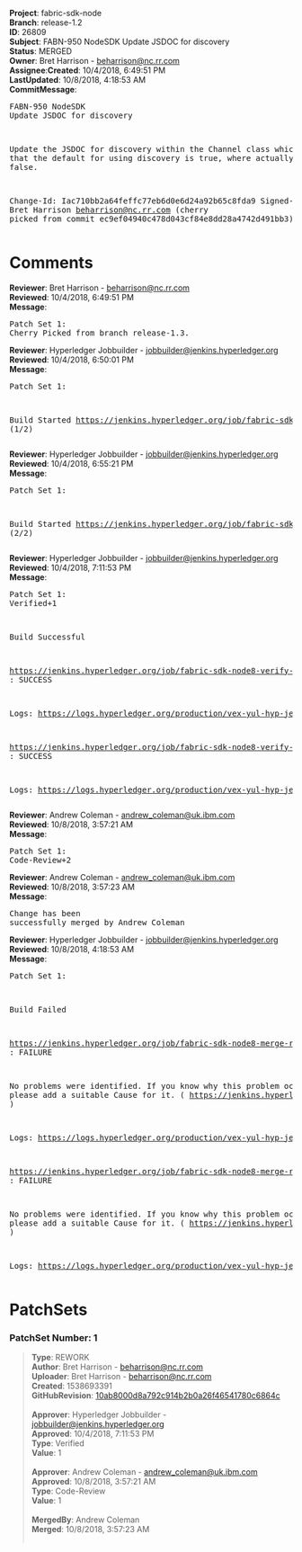 <strong>Project</strong>: fabric-sdk-node</br><strong>Branch</strong>: release-1.2<br><strong>ID</strong>: 26809<br><strong>Subject</strong>: FABN-950 NodeSDK Update JSDOC for discovery<br><strong>Status</strong>: MERGED<br><strong>Owner</strong>: Bret Harrison - beharrison@nc.rr.com<br><strong>Assignee</strong>:<strong>Created</strong>: 10/4/2018, 6:49:51 PM<br><strong>LastUpdated</strong>: 10/8/2018, 4:18:53 AM<br><strong>CommitMessage</strong>:<br><pre>FABN-950 NodeSDK Update JSDOC for discovery

Update the JSDOC for discovery within the Channel
class which stated that the default for using discovery
is  true, where actually it is false.

Change-Id: Iac710bb2a64feffc77eb6d0e6d24a92b65c8fda9
Signed-off-by: Bret Harrison <beharrison@nc.rr.com>
(cherry picked from commit ec9ef04940c478d043cf84e8dd28a4742d491bb3)
</pre><h1>Comments</h1><strong>Reviewer</strong>: Bret Harrison - beharrison@nc.rr.com<br><strong>Reviewed</strong>: 10/4/2018, 6:49:51 PM<br><strong>Message</strong>: <pre>Patch Set 1: Cherry Picked from branch release-1.3.</pre><strong>Reviewer</strong>: Hyperledger Jobbuilder - jobbuilder@jenkins.hyperledger.org<br><strong>Reviewed</strong>: 10/4/2018, 6:50:01 PM<br><strong>Message</strong>: <pre>Patch Set 1:

Build Started https://jenkins.hyperledger.org/job/fabric-sdk-node8-verify-release-1.2-s390x/30/ (1/2)</pre><strong>Reviewer</strong>: Hyperledger Jobbuilder - jobbuilder@jenkins.hyperledger.org<br><strong>Reviewed</strong>: 10/4/2018, 6:55:21 PM<br><strong>Message</strong>: <pre>Patch Set 1:

Build Started https://jenkins.hyperledger.org/job/fabric-sdk-node8-verify-release-1.2-x86_64/31/ (2/2)</pre><strong>Reviewer</strong>: Hyperledger Jobbuilder - jobbuilder@jenkins.hyperledger.org<br><strong>Reviewed</strong>: 10/4/2018, 7:11:53 PM<br><strong>Message</strong>: <pre>Patch Set 1: Verified+1

Build Successful 

https://jenkins.hyperledger.org/job/fabric-sdk-node8-verify-release-1.2-s390x/30/ : SUCCESS

Logs: https://logs.hyperledger.org/production/vex-yul-hyp-jenkins-3/fabric-sdk-node8-verify-release-1.2-s390x/30

https://jenkins.hyperledger.org/job/fabric-sdk-node8-verify-release-1.2-x86_64/31/ : SUCCESS

Logs: https://logs.hyperledger.org/production/vex-yul-hyp-jenkins-3/fabric-sdk-node8-verify-release-1.2-x86_64/31</pre><strong>Reviewer</strong>: Andrew Coleman - andrew_coleman@uk.ibm.com<br><strong>Reviewed</strong>: 10/8/2018, 3:57:21 AM<br><strong>Message</strong>: <pre>Patch Set 1: Code-Review+2</pre><strong>Reviewer</strong>: Andrew Coleman - andrew_coleman@uk.ibm.com<br><strong>Reviewed</strong>: 10/8/2018, 3:57:23 AM<br><strong>Message</strong>: <pre>Change has been successfully merged by Andrew Coleman</pre><strong>Reviewer</strong>: Hyperledger Jobbuilder - jobbuilder@jenkins.hyperledger.org<br><strong>Reviewed</strong>: 10/8/2018, 4:18:53 AM<br><strong>Message</strong>: <pre>Patch Set 1:

Build Failed 

https://jenkins.hyperledger.org/job/fabric-sdk-node8-merge-release-1.2-s390x/8/ : FAILURE

No problems were identified. If you know why this problem occurred, please add a suitable Cause for it. ( https://jenkins.hyperledger.org/job/fabric-sdk-node8-merge-release-1.2-s390x/8/ )

Logs: https://logs.hyperledger.org/production/vex-yul-hyp-jenkins-3/fabric-sdk-node8-merge-release-1.2-s390x/8

https://jenkins.hyperledger.org/job/fabric-sdk-node8-merge-release-1.2-x86_64/9/ : FAILURE

No problems were identified. If you know why this problem occurred, please add a suitable Cause for it. ( https://jenkins.hyperledger.org/job/fabric-sdk-node8-merge-release-1.2-x86_64/9/ )

Logs: https://logs.hyperledger.org/production/vex-yul-hyp-jenkins-3/fabric-sdk-node8-merge-release-1.2-x86_64/9</pre><h1>PatchSets</h1><h3>PatchSet Number: 1</h3><blockquote><strong>Type</strong>: REWORK<br><strong>Author</strong>: Bret Harrison - beharrison@nc.rr.com<br><strong>Uploader</strong>: Bret Harrison - beharrison@nc.rr.com<br><strong>Created</strong>: 1538693391<br><strong>GitHubRevision</strong>: [10ab8000d8a792c914b2b0a26f46541780c6864c](https://github.com/hyperledger/fabric-sdk-node/commit/10ab8000d8a792c914b2b0a26f46541780c6864c)<br><br><strong>Approver</strong>: Hyperledger Jobbuilder - jobbuilder@jenkins.hyperledger.org<br><strong>Approved</strong>: 10/4/2018, 7:11:53 PM<br><strong>Type</strong>: Verified<br><strong>Value</strong>: 1<br><br><strong>Approver</strong>: Andrew Coleman - andrew_coleman@uk.ibm.com<br><strong>Approved</strong>: 10/8/2018, 3:57:21 AM<br><strong>Type</strong>: Code-Review<br><strong>Value</strong>: 1<br><br><strong>MergedBy</strong>: Andrew Coleman<br><strong>Merged</strong>: 10/8/2018, 3:57:23 AM<br><br></blockquote>